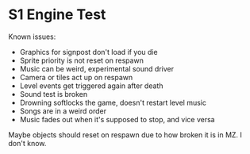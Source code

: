 # S1 Engine Test
Known issues:
- Graphics for signpost don't load if you die
- Sprite priority is not reset on respawn
- Music can be weird, experimental sound driver
- Camera or tiles act up on respawn
- Level events get triggered again after death
- Sound test is broken
- Drowning softlocks the game, doesn't restart level music
- Songs are in a weird order
- Music fades out when it's supposed to stop, and vice versa

Maybe objects should reset on respawn due to how broken it is in MZ. I don't know.